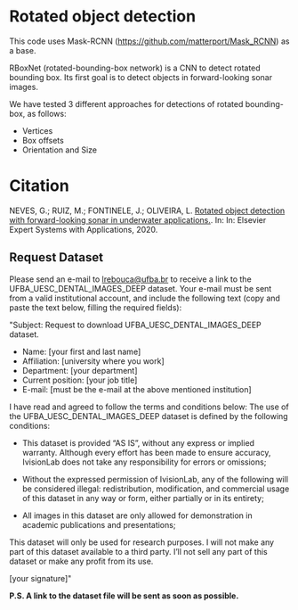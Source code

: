 # Rotated object detection

This code uses Mask-RCNN (https://github.com/matterport/Mask_RCNN) as a base.

RBoxNet (rotated-bounding-box network) is a CNN to detect rotated bounding box. Its 
first goal is to detect objects in forward-looking sonar images. 

We have tested 3 different approaches for detections of rotated bounding-box, as follows:

* Vertices
* Box offsets
* Orientation and Size


# Citation

NEVES, G.; RUIZ, M.; FONTINELE, J.; OLIVEIRA, L. [Rotated object detection with forward-looking sonar in underwater applications.](https://www.sciencedirect.com/science/article/abs/pii/S0957417419305809). In: In: Elsevier Expert Systems with Applications, 2020.


## Request Dataset
Please send an e-mail to lrebouca@ufba.br to receive a link to the UFBA_UESC_DENTAL_IMAGES_DEEP dataset. Your e-mail must be sent from a valid institutional account, and include the following text (copy and paste the text below, filling the required fields):

"Subject: Request to download UFBA_UESC_DENTAL_IMAGES_DEEP dataset.

* Name: [your first and last name]
* Affiliation: [university where you work]
* Department: [your department]
* Current position: [your job title]
* E-mail: [must be the e-mail at the above mentioned institution]

I have read and agreed to follow the terms and conditions below:
The use of the UFBA_UESC_DENTAL_IMAGES_DEEP dataset is defined by the following conditions:

- This dataset is provided “AS IS”, without any express or implied warranty. Although every effort has been made to ensure accuracy, IvisionLab does not take any responsibility for errors or omissions;

- Without the expressed permission of IvisionLab, any of the following will be considered illegal: redistribution, modification, and commercial usage of this dataset in any way or form, either partially or in its entirety;

- All images in this dataset are only allowed for demonstration in academic publications and presentations;

This dataset will only be used for research purposes. I will not make any part of this dataset available to a third party. I’ll not sell any part of this dataset or make any profit from its use.

[your signature]"
  
  
**P.S. A link to the dataset file will be sent as soon as possible.**
